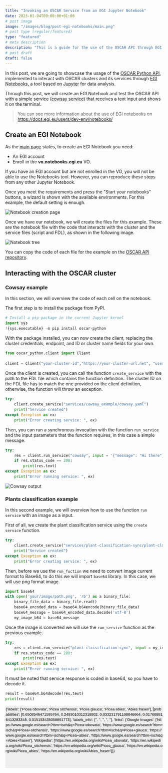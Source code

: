 ```yaml
---
title: "Invoking an OSCAR Service from an EGI Jupyter Notebook"
date: 2023-01-04T09:00:00+01:00
# post image
image: "/images/blog/post-egi-notebooks/main.png"
# post type (regular/featured)
type: "featured"
# meta description
description: "This is a guide for the use of the OSCAR API through EGI Notebooks."
# post draft
draft: false
---
```


In this post, we are going to showcase the usage of the [OSCAR Python API](https://github.com/grycap/oscar_python), implemented to interact with OSCAR clusters and its services through [EGI Notebooks](https://notebooks.egi.eu/hub/welcome), a tool based on [Jupyter](https://jupyter.org) for data analysis.

Through this post, we will create an EGI Notebook and test the OSCAR API with a simple service ([cowsay service](https://github.com/grycap/oscar/tree/master/examples/cowsay)) that receives a text input and shows it on the terminal.  

> You can see more information about the use of EGI notebooks on https://docs.egi.eu/users/dev-env/notebooks/

## Create an EGI Notebook
As the [main page](https://notebooks.egi.eu/hub/welcome) states, to create an EGI Notebook you need:
- An EGI account
- Enroll in the **vo.notebooks.egi.eu** VO.
  
If you have an EGI account but are not enrolled in the VO, you will not be able to use the Notebooks tool. However, you can reproduce these steps from any other Jupyter Notebook.

Once you meet the requirements and press the "Start your notebooks" buttons, a wizard is shown with the available environments. For this example, the default setting is enough. 

![Notebook creation page](../../images/blog/post-egi-notebooks/notebook_create.png)

Once we have our notebook, we will create the files for this example. These are the notebook file with the code that interacts with the cluster and the service files (script and FDL), as shown in the following image.

![Notebook tree](../../images/blog/post-egi-notebooks/files.png)

You can copy the code of each file for the example on the [OSCAR API repository](https://github.com/grycap/oscar_python/tree/main/jupyter_example).

## Interacting with the OSCAR cluster
### Cowsay example

In this section, we will overview the code of each cell on the notebook.

The first step is to install the package from PyPI.
```python
# Install a pip package in the current Jupyter kernel
import sys
!{sys.executable} -m pip install oscar-python
```
With the package installed, you can now create the client, replacing the cluster credentials, endpoint, and ID or cluster name fields for your own.

```python
from oscar_python.client import Client

client = Client("your-cluster-id","https://your-cluster-url.net", "username", "password", True)
```
Once the client is created, you can call the function `create_service` with the path to the FDL file which contains the function definition. The cluster ID on the FDL file has to match the one provided on the client definition, otherwise, the function will throw an exception.
```python
try:
    client.create_service("services/cowsay_example/cowsay.yaml")
    print("Service created")
except Exception as ex:
    print("Error creating service: ", ex)
```
Then, you can run a synchronous invocation with the function `run_service` and the input parameters that the function requires, in this case a simple message.

```python
try:
    res = client.run_service("cowsay", input = '{"message": "Hi there"}')
    if res.status_code == 200:
        print(res.text)
except Exception as ex:
    print("Error running service: ", ex)
```

![Cowsay output](../../images/blog/post-egi-notebooks/cowsay.png)

### Plants classification example

In this second example, we will overview how to use the function `run service` with an image as a input.

First of all, we create the plant classification service using the `create service` function.

```python
try:
    client.create_service("services/plant-classification-sync/plant-classification-sync.yaml")
    print("Service created")
except Exception as ex:
    print("Error creating service: ", ex)
```

Then, before we use the `run_fuction` we need to convert image current format to Base64, to do this we will import `base64` library. In this case, we will use png format image.

```python
import base64 
with open('your/image/path.png', 'rb') as a binary_file:
    binary_file_data = binary_file.read()
    base64_encoded_data = base64.b64encode(binary_file_data)
    base64_message = base64_encoded_data.decode('utf-8')
    my_image_b64 = base64_message
```

Once the image is converted we will use the `run_service` function as the previous example.

```python
try:
    res = client.run_service("plant-classification-sync", input = my_image_b64)
    if res.status_code == 200:
        print(res.text)
except Exception as ex:
    print("Error running service: ", ex)
```

It must be noted that service response is coded in base64, so you have to decode it.

```python
result = base64.b64decode(res.text)
print(result)
```

![Plant_output](/static/images/result_plant_classification_sync.png)
